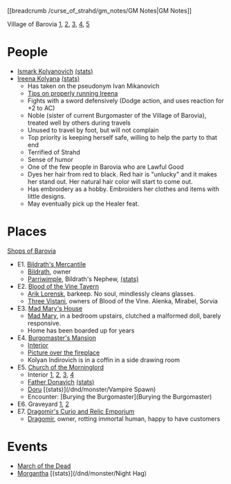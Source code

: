 [[breadcrumb /curse_of_strahd/gm_notes/GM Notes|GM Notes]]

Village of Barovia [1](^curse_of_strahd/village_of_barovia_1.jpg), [2](^curse_of_strahd/village_of_barovia_2.jpg), [3](^curse_of_strahd/village_of_barovia_3.jpg), [4](^curse_of_strahd/village_of_barovia_4.jpg), [5](^curse_of_strahd/village_of_barovia_5.jpg)

# People

* [Ismark Kolyanovich](^curse_of_strahd/ismark.jpg) [(stats)](/dnd/monster/Veteran)
* [Ireena Kolyana](^curse_of_strahd/ireena.jpg) [(stats)](/dnd/monster/Noble)
  * Has taken on the pseudonym Ivan Mikanovich
  * [Tips on properly running Ireena](https://old.reddit.com/r/CurseofStrahd/comments/8vsw2p/my_notes_on_running_ireena_without_making_her_a/)
  * Fights with a sword defensively (Dodge action, and uses reaction for +2 to AC)
  * Noble (sister of current Burgomaster of the Village of Barovia), treated well by others during travels
  * Unused to travel by foot, but will not complain
  * Top priority is keeping herself safe, willing to help the party to that end
  * Terrified of Strahd
  * Sense of humor
  * One of the few people in Barovia who are Lawful Good
  * Dyes her hair from red to black. Red hair is "unlucky" and it makes her stand out. Her natural hair color will start to come out.
  * Has embroidery as a hobby. Embroiders her clothes and items with little designs.
  * May eventually pick up the Healer feat.
  
# Places

[Shops of Barovia](https://www.gmbinder.com/share/-LTK3X6AKprD0KM1RLYC)

* E1. [Bildrath's Mercantile](^curse_of_strahd/bildraths_mercantile.jpg)
  * [Bildrath](^curse_of_strahd/COS_Bildrath.jpg), owner
  * [Parriwimple](^curse_of_strahd/parriwimple.jpg), Bildrath's Nephew, [(stats)](/dnd/monster/Gladiator)
* E2. [Blood of the Vine Tavern](^curse_of_strahd/blood_of_the_vine_tavern.jpg)
  * [Arik Lorensk](^curse_of_strahd/arik_lorensk.PNG), barkeep. No soul, mindlessly cleans glasses.
  * [Three Vistani](^curse_of_strahd/alenka_mirabel_sorvia.jpg), owners of Blood of the Vine. Alenka, Mirabel, Sorvia
* E3. [Mad Mary's House](^curse_of_strahd/mad_marys_house.jpg)
  * [Mad Mary](^curse_of_strahd/mad_mary.jpg), in a bedroom upstairs, clutched a malformed doll, barely responsive.
  * Home has been boarded up for years
* E4. [Burgomaster's Mansion](^curse_of_strahd/burgomasters_mansion.jpg)
  * [Interior](^curse_of_strahd/burgomasters_mansion_interior.jpg)
  * [Picture over the fireplace](^curse_of_strahd/kolyan_indirovich.jpg)
  * Kolyan Indirovich is in a coffin in a side drawing room
* E5. [Church of the Morninglord](^curse_of_strahd/church_of_the_morninglord.jpg)
  * Interior [1](^curse_of_strahd/church_of_the_morninglord_interior_1.jpg), [2](^curse_of_strahd/church_of_the_morninglord_interior_2.jpg), [3](^curse_of_strahd/church_of_the_morninglord_interior_3.jpg), [4](^curse_of_strahd/church_of_the_morninglord_interior_4.jpg)
  * [Father Donavich](^curse_of_strahd/Father_Donavich.png) [(stats)](/dnd/monster/Acolyte)
  * [Doru](^curse_of_strahd/Doru.jpg) [(stats)](/dnd/monster/Vampire Spawn)
  * Encounter: [Burying the Burgomaster](Burying the Burgomaster)
* E6. Graveyard [1](^curse_of_strahd/graveyard_1.jpg), [2](^curse_of_strahd/graveyard_2.jpg)
* E7. [Dragomir's Curio and Relic Emporium](^curse_of_strahd/dragomirs_emporium.jpg)
  * [Dragomir](^curse_of_strahd/dragomir.jpg), owner, rotting immortal human, happy to have customers

# Events

* [March of the Dead](^curse_of_strahd/march_of_the_dead.jpg)
* [Morgantha](^curse_of_strahd/morgantha.png) [(stats)](/dnd/monster/Night Hag)
